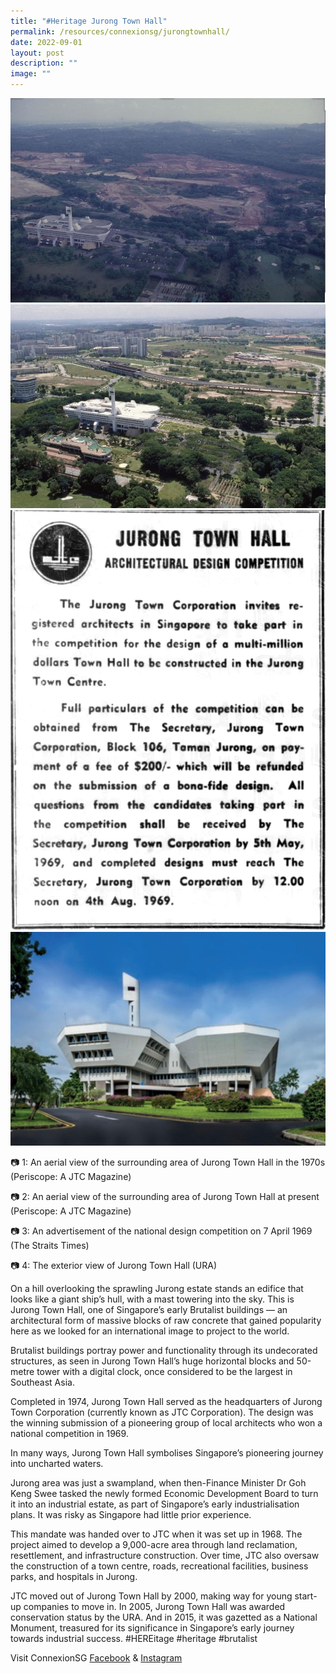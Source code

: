 ```yaml
---
title: "#Heritage Jurong Town Hall"
permalink: /resources/connexionsg/jurongtownhall/
date: 2022-09-01
layout: post
description: ""
image: ""
---
```


![](/images/connexionsg/2022/j1.jpg)
![](/images/connexionsg/2022/j2.jpg)
![](/images/connexionsg/2022/j3.jpg)
![](/images/connexionsg/2022/j4.jpg)

📷 1: An aerial view of the surrounding area of Jurong Town Hall in the 1970s (Periscope: A JTC Magazine)

📷 2: An aerial view of the surrounding area of Jurong Town Hall at present (Periscope: A JTC Magazine)

📷 3: An advertisement of the national design competition on 7 April 1969 (The Straits Times)

📷 4: The exterior view of Jurong Town Hall (URA)

On a hill overlooking the sprawling Jurong estate stands an edifice that looks like a giant ship’s hull, with a mast towering into the sky. This is Jurong Town Hall, one of Singapore’s early Brutalist buildings — an architectural form of massive blocks of raw concrete that gained popularity here as we looked for an international image to project to the world.

Brutalist buildings portray power and functionality through its undecorated structures, as seen in Jurong Town Hall’s huge horizontal blocks and 50-metre tower with a digital clock, once considered to be the largest in Southeast Asia.

Completed in 1974, Jurong Town Hall served as the headquarters of Jurong Town Corporation (currently known as JTC Corporation). The design was the winning submission of a pioneering group of local architects who won a national competition in 1969. 

In many ways, Jurong Town Hall symbolises Singapore’s pioneering journey into uncharted waters. 

Jurong area was just a swampland, when then-Finance Minister Dr Goh Keng Swee tasked the newly formed Economic Development Board to turn it into an industrial estate, as part of Singapore’s early industrialisation plans. It was risky as Singapore had little prior experience.

This mandate was handed over to JTC when it was set up in 1968. The project aimed to develop a 9,000-acre area through land reclamation, resettlement, and infrastructure construction. Over time, JTC also oversaw the construction of a town centre, roads, recreational facilities, business parks, and hospitals in Jurong.

JTC moved out of Jurong Town Hall by 2000, making way for young start-up companies to move in. In 2005, Jurong Town Hall was awarded conservation status by the URA. And in 2015, it was gazetted as a National Monument, treasured for its significance in Singapore’s early journey towards industrial success.  #HEREitage #heritage #brutalist 


Visit ConnexionSG [Facebook](https://www.facebook.com/ConnexionSG) & [Instagram](https://www.instagram.com/connexionsg/)